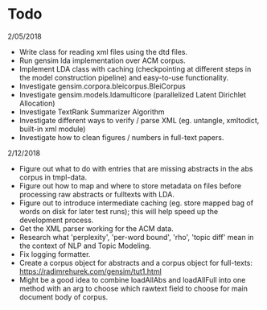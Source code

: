 # Todo

2/05/2018
- Write class for reading xml files using the dtd files.
- Run gensim lda implementation over ACM corpus.
- Implement LDA class with caching (checkpointing at different steps in
the model construction pipeline) and easy-to-use functionality.
- Investigate gensim.corpora.bleicorpus.BleiCorpus
- Investigate gensim.models.ldamulticore (parallelized Latent Dirichlet Allocation)
- Investigate TextRank Summarizer Algorithm
- Investigate different ways to verify / parse XML (eg. untangle, xmltodict, built-in xml module)
- Investigate how to clean figures / numbers in full-text papers.

2/12/2018
- Figure out what to do with entries that are missing abstracts in the abs
corpus in tmpl-data.
- Figure out how to map and where to store metadata on files before processing
raw abstracts or fulltexts with LDA.
- Figure out to introduce intermediate caching (eg. store mapped bag of words
on disk for later test runs); this will help speed up the development process.
- Get the XML parser working for the ACM data.
- Research what 'perplexity', 'per-word bound', 'rho', 'topic diff' mean in the context of NLP and Topic Modeling.
- Fix logging formatter.
- Create a corpus object for abstracts and a corpus object for full-texts: https://radimrehurek.com/gensim/tut1.html
- Might be a good idea to combine loadAllAbs and loadAllFull into one method with an arg to choose which rawtext field to choose for main document body of corpus.
